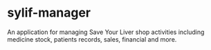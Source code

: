 # sylif-manager
An application for managing Save Your Liver shop activities including medicine stock, patients records, sales, financial and more.
